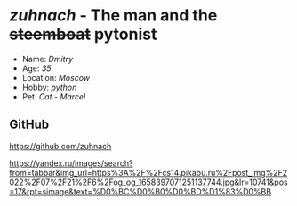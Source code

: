 # ***zuhnach*** - The man and the ~~steemboat~~ pytonist

* Name: *Dmitry*
* Age: *35*
* Location: *Moscow*
* Hobby: *python*
* Pet: *Cat - Marcel*

## GitHub
<https://github.com/zuhnach>

https://yandex.ru/images/search?from=tabbar&img_url=https%3A%2F%2Fcs14.pikabu.ru%2Fpost_img%2F2022%2F07%2F21%2F6%2Fog_og_1658397071251137744.jpg&lr=10741&pos=17&rpt=simage&text=%D0%BC%D0%B0%D0%BD%D1%83%D0%BB
